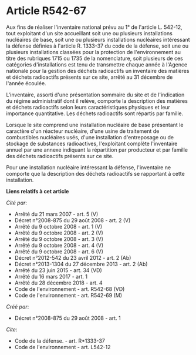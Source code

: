 # Article R542-67

Aux fins de réaliser l'inventaire national prévu au 1° de l'article L. 542-12, tout exploitant d'un site accueillant soit une
ou plusieurs installations nucléaires de base, soit une ou plusieurs installations nucléaires intéressant la défense définies
à l'article R. 1333-37 du code de la défense, soit une ou plusieurs installations classées pour la protection de
l'environnement au titre des rubriques 1715 ou 1735 de la nomenclature, soit plusieurs de ces catégories d'installations est
tenu de transmettre chaque année à l'Agence nationale pour la gestion des déchets radioactifs un inventaire des matières et
déchets radioactifs présents sur ce site, arrêté au 31 décembre de l'année écoulée.

L'inventaire, assorti d'une présentation sommaire du site et de l'indication du régime administratif dont il relève, comporte
la description des matières et déchets radioactifs selon leurs caractéristiques physiques et leur importance quantitative.
Les déchets radioactifs sont répartis par famille. 

Lorsque le site comprend une installation nucléaire de base présentant le caractère d'un réacteur nucléaire, d'une usine de
traitement de combustibles nucléaires usés, d'une installation d'entreposage ou de stockage de substances radioactives,
l'exploitant complète l'inventaire annuel par une annexe indiquant la répartition par producteur et par famille des déchets
radioactifs présents sur ce site. 

Pour une installation nucléaire intéressant la défense, l'inventaire ne comporte que la description des déchets radioactifs
se rapportant à cette installation.

**Liens relatifs à cet article**

_Cité par_:

  - Arrêté du 21 mars 2007 - art. 5 (V)
  - Décret n°2008-875 du 29 août 2008 - art. 2 (V)
  - Arrêté du 9 octobre 2008 - art. 1 (V)
  - Arrêté du 9 octobre 2008 - art. 2 (V)
  - Arrêté du 9 octobre 2008 - art. 3 (V)
  - Arrêté du 9 octobre 2008 - art. 4 (V)
  - Arrêté du 9 octobre 2008 - art. 6 (V)
  - Décret n°2012-542 du 23 avril 2012 - art. 2 (Ab)
  - Décret n°2013-1304 du 27 décembre 2013 - art. 2 (Ab)
  - Arrêté du 23 juin 2015 - art. 34 (VD)
  - Arrêté du 16 mars 2017 - art. 1
  - Arrêté du 28 décembre 2018 - art. 4
  - Code de l'environnement - art. R542-68 (VD)
  - Code de l'environnement - art. R542-69 (M)

_Créé par_:

  - Décret n°2008-875 du 29 août 2008 - art. 1

_Cite_:

  - Code de la défense. - art. R*1333-37
  - Code de l'environnement - art. L542-12
